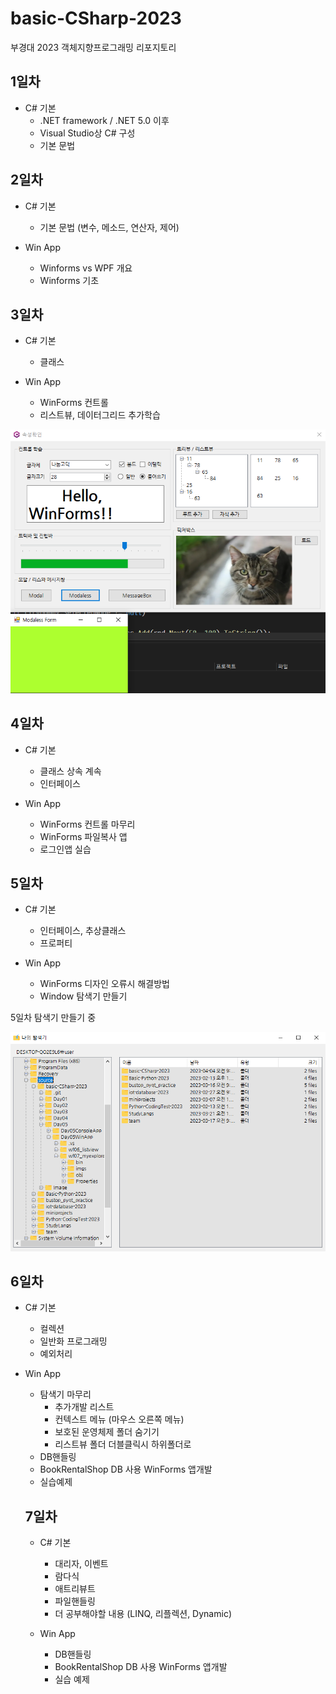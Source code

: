 # basic-CSharp-2023
부경대 2023 객체지향프로그래밍 리포지토리


## 1일차
- C# 기본
  - .NET framework / .NET 5.0 이후
  - Visual Studio상 C# 구성
  - 기본 문법

## 2일차
- C# 기본
  - 기본 문법 (변수, 메소드, 연산자, 제어)
  
- Win App
  - Winforms vs WPF 개요
  - Winforms 기초
  
## 3일차
- C# 기본
  - 클래스
  
- Win App
  - WinForms 컨트롤
  - 리스트뷰, 데이터그리드 추가학습

![WinApp](https://raw.githubusercontent.com/JeongJaeAhn/basic-CSharp-2023/main/Image/WinApp.png)

## 4일차
- C# 기본
  - 클래스 상속 계속
  - 인터페이스
  
- Win App
  - WinForms 컨트롤 마무리
  - WinForms 파일복사 앱
  - 로그인앱 실습

## 5일차
- C# 기본
  - 인터페이스, 추상클래스
  - 프로퍼티

- Win App
  - WinForms 디자인 오류시 해결방법
  - Window 탐색기 만들기
  
5일차 탐색기 만들기 중

![WinApp2](https://raw.githubusercontent.com/JeongJaeAhn/basic-CSharp-2023/main/Image/WinApp2.PNG)

## 6일차
- C# 기본
  - 컬렉션
  - 일반화 프로그래밍
  - 예외처리

- Win App
  - 탐색기 마무리
    - 추가개발 리스트
    - 컨텍스트 메뉴 (마우스 오른쪽 메뉴)
    - 보호된 운영체제 폴더 숨기기
    - 리스트뷰 폴더 더블클릭시 하위폴더로
  - DB핸들링
  - BookRentalShop DB 사용 WinForms 앱개발
  - 실습예제
  
  ## 7일차
  - C# 기본
    - 대리자, 이벤트
    - 람다식
    - 애트리뷰트
    - 파일핸들링
    - 더 공부해야할 내용 (LINQ, 리플렉션, Dynamic)
  
  - Win App
    - DB핸들링
    - BookRentalShop DB 사용 WinForms 앱개발
    - 실습 예제
